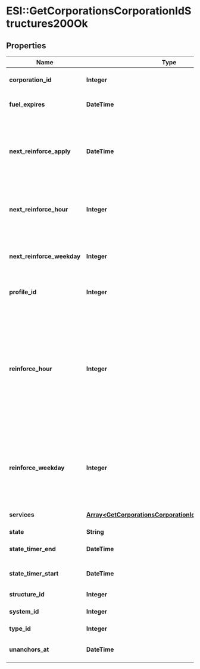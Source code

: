 # ESI::GetCorporationsCorporationIdStructures200Ok

## Properties
Name | Type | Description | Notes
------------ | ------------- | ------------- | -------------
**corporation_id** | **Integer** | ID of the corporation that owns the structure | 
**fuel_expires** | **DateTime** | Date on which the structure will run out of fuel | [optional] 
**next_reinforce_apply** | **DateTime** | The date and time when the structure&#39;s newly requested reinforcement times (e.g. next_reinforce_hour and next_reinforce_day) will take effect | [optional] 
**next_reinforce_hour** | **Integer** | The requested change to reinforce_hour that will take effect at the time shown by next_reinforce_apply | [optional] 
**next_reinforce_weekday** | **Integer** | The requested change to reinforce_weekday that will take effect at the time shown by next_reinforce_apply | [optional] 
**profile_id** | **Integer** | The id of the ACL profile for this citadel | 
**reinforce_hour** | **Integer** | The hour of day that determines the four hour window when the structure will randomly exit its reinforcement periods and become vulnerable to attack against its armor and/or hull. The structure will become vulnerable at a random time that is +/- 2 hours centered on the value of this property | 
**reinforce_weekday** | **Integer** | The day of the week when the structure exits its final reinforcement period and becomes vulnerable to attack against its hull. Monday is 0 and Sunday is 6 | [optional] 
**services** | [**Array&lt;GetCorporationsCorporationIdStructuresService&gt;**](GetCorporationsCorporationIdStructuresService.md) | Contains a list of service upgrades, and their state | [optional] 
**state** | **String** | state string | 
**state_timer_end** | **DateTime** | Date at which the structure will move to it&#39;s next state | [optional] 
**state_timer_start** | **DateTime** | Date at which the structure entered it&#39;s current state | [optional] 
**structure_id** | **Integer** | The Item ID of the structure | 
**system_id** | **Integer** | The solar system the structure is in | 
**type_id** | **Integer** | The type id of the structure | 
**unanchors_at** | **DateTime** | Date at which the structure will unanchor | [optional] 


